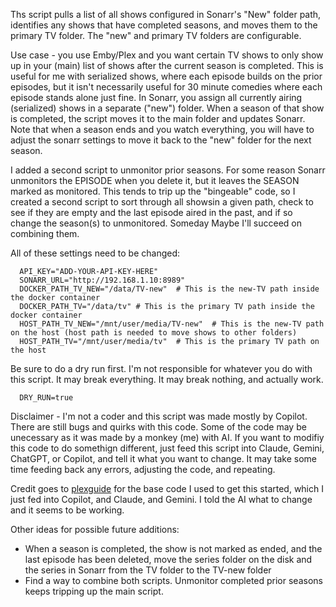 Ths script pulls a list of all shows configured in Sonarr's "New" folder path, identifies any shows that have completed seasons, and moves them to the primary TV folder. The "new" and primary TV folders are configurable. 

Use case - you use Emby/Plex and you want certain TV shows to only show up in your (main) list of shows after the current season is completed. This is useful for me with serialized shows, where each episode builds on the prior episodes, but it isn't necessarily useful for 30 minute comedies where each episode stands alone just fine. In Sonarr, you assign all currently airing (serialized) shows in a separate ("new") folder. When a season of that show is completed, the script moves it to the main folder and updates Sonarr. Note that when a season ends and you watch everything, you will have to adjust the sonarr settings to move it back to the "new" folder for the next season.  

I added a second script to unmonitor prior seasons. For some reason Sonarr unmonitors the EPISODE when you delete it, but it leaves the SEASON marked as monitored. This tends to trip up the "bingeable" code, so I created a second script to sort through all showsin a given path, check to see if they are empty and the last episode aired in the past, and if so change the season(s) to unmonitored. Someday Maybe I'll succeed on combining them.  

All of these settings need to be changed:

      API_KEY="ADD-YOUR-API-KEY-HERE"
      SONARR_URL="http://192.168.1.10:8989"
      DOCKER_PATH_TV_NEW="/data/TV-new"  # This is the new-TV path inside the docker container
      DOCKER_PATH_TV="/data/tv" # This is the primary TV path inside the docker container
      HOST_PATH_TV_NEW="/mnt/user/media/TV-new"  # This is the new-TV path on the host (host path is needed to move shows to other folders)
      HOST_PATH_TV="/mnt/user/media/tv"  # This is the primary TV path on the host

Be sure to do a dry run first. I'm not responsible for whatever you do with this script. It may break everything. It may break nothing, and actually work. 

      DRY_RUN=true  

Disclaimer - I'm not a coder and this script was made mostly by Copilot. There are still bugs and quirks with this code. Some of the code may be unecessary as it was made by a monkey (me) with AI. If you want to modifiy this code to do somethign different, just feed this script into Claude, Gemini, ChatGPT, or Copilot, and tell it what you want to change. It may take some time feeding back any errors, adjusting the code, and repeating. 

Credit goes to [plexguide](https://github.com/plexguide/Sonarr-Hunter/) for the base code I used to get this started, which I just fed into Copilot, and Claude, and Gemini. I told the AI what to change and it seems to be working. 

Other ideas for possible future additions:
- When a season is completed, the show is not marked as ended, and the last episode has been deleted, move the series folder on the disk and the series in Sonarr from the TV folder to the TV-new folder
- Find a way to combine both scripts. Unmonitor completed prior seasons keeps tripping up the main script.

